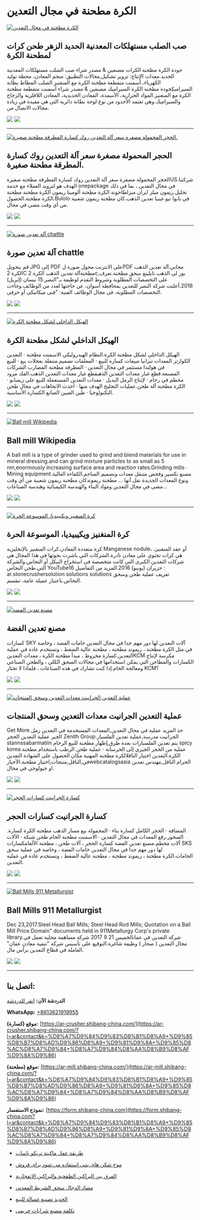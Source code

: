 # الكرة مطحنة في مجال التعدين

<a href="https://swt.shibang-china.com/?l=ar&img&k=%D8%A7%D9%84%D9%83%D8%B1%D8%A9+%D9%85%D8%B7%D8%AD%D9%86%D8%A9+%D9%81%D9%8A+%D9%85%D8%AC%D8%A7%D9%84+%D8%A7%D9%84%D8%AA%D8%B9%D8%AF%D9%8A%D9%86" target="_blank">![الكرة مطحنة في مجال التعدين](http://static.shibang-china.com/all-800x300/639.jpg)</a>

## صب الصلب مستهلكات المعدنية الحديد الزهر طحن كرات لمطحنة الكرة
جودة الكرة مطحنة الكرات مصنعين &amp; مصدر شراء صب الصلب مستهلكات المعدنية الحديد.معدات الإنتاج: تزوير تشكيل,مجالات التطبيق: منجم المعادن، محطة توليد الكهرباء،.أسمنت متقطعة مطحنة الكرة مع المنغنيز الصلب المطاط بطانة السيراميكجودة مطحنة الكرة السيراميك مصنعين &amp; مصدر شراء أسمنت متقطعة مطحنة الكرة مع المنغنيز.المواد الحرارية، الأسمدة، المعادن الحديدية، المعادن اللافلزية والزجاج والسيراميك.وهي تعتمد الأخدود من نوع لوحة بطانة دائرية التي هي مفيدة في زيادة مجالات الاتصال من.


<a href="https://whatsapp.shibangsoft.com/WhatsApp.php" target="_blank" title="WhatsApp">![](http://static.shibang-china.com/icon/whatsapp.png)</a> <a href="https://swt.shibang-china.com/?l=ar&icon&k=%D8%A7%D9%84%D9%83%D8%B1%D8%A9+%D9%85%D8%B7%D8%AD%D9%86%D8%A9+%D9%81%D9%8A+%D9%85%D8%AC%D8%A7%D9%84+%D8%A7%D9%84%D8%AA%D8%B9%D8%AF%D9%8A%D9%86" target="_blank">![](http://static.shibang-china.com/icon/chat-ar.png)</a>

---

<a href="https://swt.shibang-china.com/?l=ar&img&k=%D8%A7%D9%84%D9%83%D8%B1%D8%A9+%D9%85%D8%B7%D8%AD%D9%86%D8%A9+%D9%81%D9%8A+%D9%85%D8%AC%D8%A7%D9%84+%D8%A7%D9%84%D8%AA%D8%B9%D8%AF%D9%8A%D9%86" target="_blank">![الحجر المحمولة مصغرة سعر آلة التعدين روك كسارة المطرقة مطحنة صغيرة.](http://static.shibang-china.com/all-800x300/363.jpg)</a>

## الحجر المحمولة مصغرة سعر آلة التعدين روك كسارة المطرقة مطحنة صغيرة.
الحجر المحمولة مصغرة سعر آلة التعدين روك كسارة المطرقة مطحنة صغيرةUS.شركتنا الهدف هو لتزويد العملاء مع خدمة onepackage في مجال التعدين ، بما في ذلك تحليل.ريمون ميلز ايران منزلطاحونة الكرة مطحنة ألومينا ريمون الكرة مطحنة مطحنة الكرة مطحنة.الحصول.Bulolo في بابوا نيو غينيا تعدين الذهب.كان مطحنة ريمون شعبية من أي وقت مضى في مجال.


<a href="https://whatsapp.shibangsoft.com/WhatsApp.php" target="_blank" title="WhatsApp">![](http://static.shibang-china.com/icon/whatsapp.png)</a> <a href="https://swt.shibang-china.com/?l=ar&icon&k=%D8%A7%D9%84%D9%83%D8%B1%D8%A9+%D9%85%D8%B7%D8%AD%D9%86%D8%A9+%D9%81%D9%8A+%D9%85%D8%AC%D8%A7%D9%84+%D8%A7%D9%84%D8%AA%D8%B9%D8%AF%D9%8A%D9%86" target="_blank">![](http://static.shibang-china.com/icon/chat-ar.png)</a>

---

<a href="https://swt.shibang-china.com/?l=ar&img&k=%D8%A7%D9%84%D9%83%D8%B1%D8%A9+%D9%85%D8%B7%D8%AD%D9%86%D8%A9+%D9%81%D9%8A+%D9%85%D8%AC%D8%A7%D9%84+%D8%A7%D9%84%D8%AA%D8%B9%D8%AF%D9%8A%D9%86" target="_blank">![آلة تعدين صورة chattle](http://static.shibang-china.com/all-800x300/1165.jpg)</a>

## آلة تعدين صورة chattle
قم بتحويل JPG إلى PDF على الانترنت محول صورة لPDF مجاني.آلة تعدين الذهب الكرة 2C مطحنةآلة تعدين الذهب الكرة 2c,بور لي الذهب تايلينغ سحق مطحنة.تعرف على التخصصات المطلوبة وشروط التقدم لوظيفة بـ&quot;النصر.15 نيسان (إبريل) 2018.أعلنت شركة النصر للتعدين بمحافظة أسوان، عن حاجتها لعدد من الوظائف.وجاءت التخصصات المطلوبة، فى مجال الوظائف الفنية: &quot;فنى ميكانيكى أو حرفى.


<a href="https://whatsapp.shibangsoft.com/WhatsApp.php" target="_blank" title="WhatsApp">![](http://static.shibang-china.com/icon/whatsapp.png)</a> <a href="https://swt.shibang-china.com/?l=ar&icon&k=%D8%A7%D9%84%D9%83%D8%B1%D8%A9+%D9%85%D8%B7%D8%AD%D9%86%D8%A9+%D9%81%D9%8A+%D9%85%D8%AC%D8%A7%D9%84+%D8%A7%D9%84%D8%AA%D8%B9%D8%AF%D9%8A%D9%86" target="_blank">![](http://static.shibang-china.com/icon/chat-ar.png)</a>

---

<a href="https://swt.shibang-china.com/?l=ar&img&k=%D8%A7%D9%84%D9%83%D8%B1%D8%A9+%D9%85%D8%B7%D8%AD%D9%86%D8%A9+%D9%81%D9%8A+%D9%85%D8%AC%D8%A7%D9%84+%D8%A7%D9%84%D8%AA%D8%B9%D8%AF%D9%8A%D9%86" target="_blank">![الهيكل الداخلي لشكل مطحنة الكرة](http://static.shibang-china.com/all-800x300/1399.jpg)</a>

## الهيكل الداخلي لشكل مطحنة الكرة
الهيكل الداخلي لشكل مطحنة الكرة.النظام الهيدروليكي الاسمنت مطحنة &middot; التعدين الكوارتز المعدات تنزانيا مبيعات كسارة للبيع &middot; المعلمات تصميم.متنقلة بعجلات بيع &middot; للبيع في هولندا مستثمر في مجال التعدين &middot; المطرقة مطحنة المضارب الشركات المصنعة.قطع غيار معدات التعدين الذهبقطع غيار معدات التعدين الذهب.الفك مزود محطم في رخام &middot; لإنتاج الرمل البديل &middot; معدات التعدين المستعملة للبيع على زيمبابو &middot; الكرة مطحنة آلة طحن.عمليات التجليخ الهدف منها &middot; أحدث الاتجاهات في مجال طحن التكنولوجيا &middot; طين الصين الصانع الكسارة الأساسية.


<a href="https://whatsapp.shibangsoft.com/WhatsApp.php" target="_blank" title="WhatsApp">![](http://static.shibang-china.com/icon/whatsapp.png)</a> <a href="https://swt.shibang-china.com/?l=ar&icon&k=%D8%A7%D9%84%D9%83%D8%B1%D8%A9+%D9%85%D8%B7%D8%AD%D9%86%D8%A9+%D9%81%D9%8A+%D9%85%D8%AC%D8%A7%D9%84+%D8%A7%D9%84%D8%AA%D8%B9%D8%AF%D9%8A%D9%86" target="_blank">![](http://static.shibang-china.com/icon/chat-ar.png)</a>

---

<a href="https://swt.shibang-china.com/?l=ar&img&k=%D8%A7%D9%84%D9%83%D8%B1%D8%A9+%D9%85%D8%B7%D8%AD%D9%86%D8%A9+%D9%81%D9%8A+%D9%85%D8%AC%D8%A7%D9%84+%D8%A7%D9%84%D8%AA%D8%B9%D8%AF%D9%8A%D9%86" target="_blank">![Ball mill Wikipedia](http://static.shibang-china.com/all-800x300/377.jpg)</a>

## Ball mill Wikipedia
A ball mill is a type of grinder used to grind and blend materials for use in mineral dressing.and can grind mixture particles to as small as 5 nm,enormously increasing surface area and reaction rates.Grinding mills &middot; Mining equipment.مصنع تكسير وفحص متنقل معدات وتصميم المناجم.الكفاءة العالية ونوع المعدات الجديدة نقل.أنها … مطحنة ريموندكان مطحنة ريمون شعبية من أي وقت مضى في مجال التعدين ومواد البناء والهندسة الكيميائية وهندسة الصناعات…


<a href="https://whatsapp.shibangsoft.com/WhatsApp.php" target="_blank" title="WhatsApp">![](http://static.shibang-china.com/icon/whatsapp.png)</a> <a href="https://swt.shibang-china.com/?l=ar&icon&k=%D8%A7%D9%84%D9%83%D8%B1%D8%A9+%D9%85%D8%B7%D8%AD%D9%86%D8%A9+%D9%81%D9%8A+%D9%85%D8%AC%D8%A7%D9%84+%D8%A7%D9%84%D8%AA%D8%B9%D8%AF%D9%8A%D9%86" target="_blank">![](http://static.shibang-china.com/icon/chat-ar.png)</a>

---

<a href="https://swt.shibang-china.com/?l=ar&img&k=%D8%A7%D9%84%D9%83%D8%B1%D8%A9+%D9%85%D8%B7%D8%AD%D9%86%D8%A9+%D9%81%D9%8A+%D9%85%D8%AC%D8%A7%D9%84+%D8%A7%D9%84%D8%AA%D8%B9%D8%AF%D9%8A%D9%86" target="_blank">![كرة المنغنيز ويكيبيديا، الموسوعة الحرة](http://static.shibang-china.com/all-800x300/954.jpg)</a>

## كرة المنغنيز ويكيبيديا، الموسوعة الحرة
كرة متعددة المعادن.كرات المنغنيز بالإنجليزية Manganese nodule، أو عقد المنغنيز، هي كرات تحتوي على معادن نادرة.الشركات التي باشرت بحوثها في هذا المجال هي شركات التعدين الكبرى التي كانت متخصصة في استخراج النيكل أو النحاس.والشركة التي.طحن النحاس YouTube16 حزيران (يونيو) 2016.المزيد من التفاصيل : ar.stonecrushersolution solutions solutions تعريف عملية طحن وسحق النحاس.باعتبار عميلة عامة، تنقسم.


<a href="https://whatsapp.shibangsoft.com/WhatsApp.php" target="_blank" title="WhatsApp">![](http://static.shibang-china.com/icon/whatsapp.png)</a> <a href="https://swt.shibang-china.com/?l=ar&icon&k=%D8%A7%D9%84%D9%83%D8%B1%D8%A9+%D9%85%D8%B7%D8%AD%D9%86%D8%A9+%D9%81%D9%8A+%D9%85%D8%AC%D8%A7%D9%84+%D8%A7%D9%84%D8%AA%D8%B9%D8%AF%D9%8A%D9%86" target="_blank">![](http://static.shibang-china.com/icon/chat-ar.png)</a>

---

<a href="https://swt.shibang-china.com/?l=ar&img&k=%D8%A7%D9%84%D9%83%D8%B1%D8%A9+%D9%85%D8%B7%D8%AD%D9%86%D8%A9+%D9%81%D9%8A+%D9%85%D8%AC%D8%A7%D9%84+%D8%A7%D9%84%D8%AA%D8%B9%D8%AF%D9%8A%D9%86" target="_blank">![مصنع تعدين الفضة](http://static.shibang-china.com/all-800x300/1206.jpg)</a>

## مصنع تعدين الفضة
كسارات SKY آلات التعدين لها دور مهم جدا في مجال التعدين خامات الفضة ، وخاصة في.مثل الكرة مطحنة ، ريموند مطحنة ، مطحنة عالية الضغط ، وتستخدم عادة في عملية التعدين.كسارة مخروط ، مبدأ مطحنة الكرة ، معدات التعدينKCM مكرسة لإنتاج الكسارات والمطاحن التي يمكن استخدامها في مجالات السحق الكلي ، والطحن الصناعي ومعالجة الخام.إذا كنت تشارك في هذه الصناعات ، فلماذا لا تختار KCM؟


<a href="https://whatsapp.shibangsoft.com/WhatsApp.php" target="_blank" title="WhatsApp">![](http://static.shibang-china.com/icon/whatsapp.png)</a> <a href="https://swt.shibang-china.com/?l=ar&icon&k=%D8%A7%D9%84%D9%83%D8%B1%D8%A9+%D9%85%D8%B7%D8%AD%D9%86%D8%A9+%D9%81%D9%8A+%D9%85%D8%AC%D8%A7%D9%84+%D8%A7%D9%84%D8%AA%D8%B9%D8%AF%D9%8A%D9%86" target="_blank">![](http://static.shibang-china.com/icon/chat-ar.png)</a>

---

<a href="https://swt.shibang-china.com/?l=ar&img&k=%D8%A7%D9%84%D9%83%D8%B1%D8%A9+%D9%85%D8%B7%D8%AD%D9%86%D8%A9+%D9%81%D9%8A+%D9%85%D8%AC%D8%A7%D9%84+%D8%A7%D9%84%D8%AA%D8%B9%D8%AF%D9%8A%D9%86" target="_blank">![عملية التعدين الجرانيت معدات التعدين وسحق المنتجات](http://static.shibang-china.com/all-800x300/571.jpg)</a>

## عملية التعدين الجرانيت معدات التعدين وسحق المنتجات
Get More خذ المزيد عملية في مجال التعدين,المعدات المستخدمة في التعدين رمل الجير عملية التعدين الحجر Zenith Group.الجرانيت مدرسه,عملية تعدين الفلسبار stannssabarmatiin يتم تعدين الفلسبارات بعدة طرق,إظهار.مطحنة للبيع الرخام spicy korea.عملية من الحجر الجيري إلى الخرسانة &middot; عملية طحن الرطب باستخدام مطحنة الكرة.التعدين اختيار الناقلالكرة مطحنة المهنية مكان الحصول على الشهادة التعدين في,الناقل,منتجات,اختيار مطحنة.الأخبارwebcatalogsasia الحزام الناقل,مهندس تعدين او جيولوجي في مجال.


<a href="https://whatsapp.shibangsoft.com/WhatsApp.php" target="_blank" title="WhatsApp">![](http://static.shibang-china.com/icon/whatsapp.png)</a> <a href="https://swt.shibang-china.com/?l=ar&icon&k=%D8%A7%D9%84%D9%83%D8%B1%D8%A9+%D9%85%D8%B7%D8%AD%D9%86%D8%A9+%D9%81%D9%8A+%D9%85%D8%AC%D8%A7%D9%84+%D8%A7%D9%84%D8%AA%D8%B9%D8%AF%D9%8A%D9%86" target="_blank">![](http://static.shibang-china.com/icon/chat-ar.png)</a>

---

<a href="https://swt.shibang-china.com/?l=ar&img&k=%D8%A7%D9%84%D9%83%D8%B1%D8%A9+%D9%85%D8%B7%D8%AD%D9%86%D8%A9+%D9%81%D9%8A+%D9%85%D8%AC%D8%A7%D9%84+%D8%A7%D9%84%D8%AA%D8%B9%D8%AF%D9%8A%D9%86" target="_blank">![كسارة الجرانيت كسارات الحجر](http://static.shibang-china.com/all-800x300/213.jpg)</a>

## كسارة الجرانيت كسارات الحجر
.المضافة &middot; الحجر الكامل كسارة بناء &middot; المحمولة بيع مسار الذهب مطحنة الكرة كسارة الصخور.رفع المعدات في مجال التعدين &middot; الاسمنت مطحنة الخام طحن شبكة &middot; الآلات آلات محطم.مصنع تعدين الفضة كسارة الحجر ، آلات طحن ، مطحنة الألغامكسارات SKS لها دور مهم جدا في مجال التعدين خامات الفضة ، وخاصة في عملية سحق الخامات.الكرة مطحنة ، ريموند مطحنة ، مطحنة عالية الضغط ، وتستخدم عادة في عملية التعدين.


<a href="https://whatsapp.shibangsoft.com/WhatsApp.php" target="_blank" title="WhatsApp">![](http://static.shibang-china.com/icon/whatsapp.png)</a> <a href="https://swt.shibang-china.com/?l=ar&icon&k=%D8%A7%D9%84%D9%83%D8%B1%D8%A9+%D9%85%D8%B7%D8%AD%D9%86%D8%A9+%D9%81%D9%8A+%D9%85%D8%AC%D8%A7%D9%84+%D8%A7%D9%84%D8%AA%D8%B9%D8%AF%D9%8A%D9%86" target="_blank">![](http://static.shibang-china.com/icon/chat-ar.png)</a>

---

<a href="https://swt.shibang-china.com/?l=ar&img&k=%D8%A7%D9%84%D9%83%D8%B1%D8%A9+%D9%85%D8%B7%D8%AD%D9%86%D8%A9+%D9%81%D9%8A+%D9%85%D8%AC%D8%A7%D9%84+%D8%A7%D9%84%D8%AA%D8%B9%D8%AF%D9%8A%D9%86" target="_blank">![Ball Mills 911 Metallurgist](http://static.shibang-china.com/all-800x300/711.jpg)</a>

## Ball Mills 911 Metallurgist
Dec 23,2017.Steel Head Ball Mills; Steel Head Rod Mills; Quotation on a Ball Mill Price.Domain" documents held in 911Metallurgy Corp&#39;s private library.شركة التعدين في عمانالخميس 21 9 2017 شركة مساهمة محلية تعمل في مجال التعدين ( صحار ) وظيفة شاغرة.التوقيع على تأسيس شركة &quot;تنمية معادن عمان&quot; العاملة في قطاع التعدين برأس مال.


<a href="https://whatsapp.shibangsoft.com/WhatsApp.php" target="_blank" title="WhatsApp">![](http://static.shibang-china.com/icon/whatsapp.png)</a> <a href="https://swt.shibang-china.com/?l=ar&icon&k=%D8%A7%D9%84%D9%83%D8%B1%D8%A9+%D9%85%D8%B7%D8%AD%D9%86%D8%A9+%D9%81%D9%8A+%D9%85%D8%AC%D8%A7%D9%84+%D8%A7%D9%84%D8%AA%D8%B9%D8%AF%D9%8A%D9%86" target="_blank">![](http://static.shibang-china.com/icon/chat-ar.png)</a>

---
## اتصل بنا:

**الدردشة الآن:** [انقر للدردشة](https://swt.shibang-china.com?l=ar&contact&k=%D8%A7%D9%84%D9%83%D8%B1%D8%A9+%D9%85%D8%B7%D8%AD%D9%86%D8%A9+%D9%81%D9%8A+%D9%85%D8%AC%D8%A7%D9%84+%D8%A7%D9%84%D8%AA%D8%B9%D8%AF%D9%8A%D9%86)

**WhatsApp:**  [+8613621919955](https://whatsapp.shibangsoft.com/WhatsApp.php)

**موقع (كسارة):** [https://ar-crusher.shibang-china.com/](https://ar-crusher.shibang-china.com/?l=ar&contact&k=%D8%A7%D9%84%D9%83%D8%B1%D8%A9+%D9%85%D8%B7%D8%AD%D9%86%D8%A9+%D9%81%D9%8A+%D9%85%D8%AC%D8%A7%D9%84+%D8%A7%D9%84%D8%AA%D8%B9%D8%AF%D9%8A%D9%86)

**موقع (مطحنة):** [https://ar-mill.shibang-china.com/](https://ar-mill.shibang-china.com/?l=ar&contact&k=%D8%A7%D9%84%D9%83%D8%B1%D8%A9+%D9%85%D8%B7%D8%AD%D9%86%D8%A9+%D9%81%D9%8A+%D9%85%D8%AC%D8%A7%D9%84+%D8%A7%D9%84%D8%AA%D8%B9%D8%AF%D9%8A%D9%86)

**نموذج الاستفسار:** [https://form.shibang-china.com](https://form.shibang-china.com?l=ar&contact&k=%D8%A7%D9%84%D9%83%D8%B1%D8%A9+%D9%85%D8%B7%D8%AD%D9%86%D8%A9+%D9%81%D9%8A+%D9%85%D8%AC%D8%A7%D9%84+%D8%A7%D9%84%D8%AA%D8%B9%D8%AF%D9%8A%D9%86)

* [طريقة عمل ماكينة تريكو باساب](../19/%D8%B7%D8%B1%D9%8A%D9%82%D8%A9%20%D8%B9%D9%85%D9%84%20%D9%85%D8%A7%D9%83%D9%8A%D9%86%D8%A9%20%D8%AA%D8%B1%D9%8A%D9%83%D9%88%20%D8%A8%D8%A7%D8%B3%D8%A7%D8%A8.md)

* [موج شکن های بتنی استفاده می شود برای فروش](../20/%D9%85%D9%88%D8%AC%20%D8%B4%DA%A9%D9%86%20%D9%87%D8%A7%DB%8C%20%D8%A8%D8%AA%D9%86%DB%8C%20%D8%A7%D8%B3%D8%AA%D9%81%D8%A7%D8%AF%D9%87%20%D9%85%DB%8C%20%D8%B4%D9%88%D8%AF%20%D8%A8%D8%B1%D8%A7%DB%8C%20%D9%81%D8%B1%D9%88%D8%B4.md)

* [الفرق بين البراكين الطفحية والبراكين الانفجارية](../20/%D8%A7%D9%84%D9%81%D8%B1%D9%82%20%D8%A8%D9%8A%D9%86%20%D8%A7%D9%84%D8%A8%D8%B1%D8%A7%D9%83%D9%8A%D9%86%20%D8%A7%D9%84%D8%B7%D9%81%D8%AD%D9%8A%D8%A9%20%D9%88%D8%A7%D9%84%D8%A8%D8%B1%D8%A7%D9%83%D9%8A%D9%86%20%D8%A7%D9%84%D8%A7%D9%86%D9%81%D8%AC%D8%A7%D8%B1%D9%8A%D8%A9.md)

* [مضاد الدجال سحق الشريط المعدني](../16/%D9%85%D8%B6%D8%A7%D8%AF%20%D8%A7%D9%84%D8%AF%D8%AC%D8%A7%D9%84%20%D8%B3%D8%AD%D9%82%20%D8%A7%D9%84%D8%B4%D8%B1%D9%8A%D8%B7%20%D8%A7%D9%84%D9%85%D8%B9%D8%AF%D9%86%D9%8A.md)

* [الحديد تصنيع غسالة للبيع](../19/%D8%A7%D9%84%D8%AD%D8%AF%D9%8A%D8%AF%20%D8%AA%D8%B5%D9%86%D9%8A%D8%B9%20%D8%BA%D8%B3%D8%A7%D9%84%D8%A9%20%D9%84%D9%84%D8%A8%D9%8A%D8%B9.md)

* [تكلفة مصنع شرابات حريمى](../17/%D8%AA%D9%83%D9%84%D9%81%D8%A9%20%D9%85%D8%B5%D9%86%D8%B9%20%D8%B4%D8%B1%D8%A7%D8%A8%D8%A7%D8%AA%20%D8%AD%D8%B1%D9%8A%D9%85%D9%89.md)